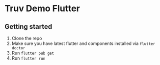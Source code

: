 # Truv Demo Flutter

## Getting started

1. Clone the repo
2. Make sure you have latest flutter and components installed via `flutter doctor`
3. Run `flutter pub get`
4. Run `flutter run`
